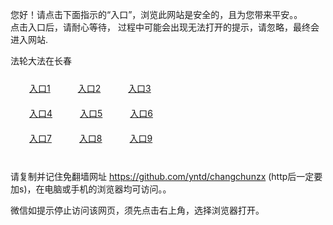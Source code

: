 您好！请点击下面指示的“入口”，浏览此网站是安全的，且为您带来平安。。 <br/>
点击入口后，请耐心等待， 过程中可能会出现无法打开的提示，请忽略，最终会进入网站. </br>

法轮大法在长春<br/>
<div style="padding:10px"><a style="margin:20px" target="_blank" href="https://dqihcic9dms9b.cloudfront.net/2Qpsp?qzblbvkw" id="ccLink1" rel="nofollow">入口1</a> <a target="_blank" style="margin:20px" href="https://d7wdyj0351mls.cloudfront.net/2Qpsp?zwmybb" id="ccLink2" rel="nofollow">入口2</a> <a style="margin:20px" target="_blank" href="https://d2qz9vf0kn2110.cloudfront.net/2Qpsp?nvarkwf" id="ccLink3" rel="nofollow">入口3</a></div>

<div style="padding:10px" ><a style="margin:20px" target="_blank" href="https://dqihcic9dms9b.cloudfront.net/2Qpsp?qzblbvkw" id="ccLink4" rel="nofollow">入口4</a> <a style="margin:20px" href="https://d7wdyj0351mls.cloudfront.net/2Qpsp?zwmybb" target="_blank" id="ccLink5" rel="nofollow">入口5</a> <a style="margin:20px" href="https://d2qz9vf0kn2110.cloudfront.net/2Qpsp?nvarkwf" target="_blank" id="ccLink6" rel="nofollow">入口6</a></div>

<div style="padding:10px"><a style="margin:20px" target="_blank" href="https://dqihcic9dms9b.cloudfront.net/2Qpsp?qzblbvkw" id="ccLink7" rel="nofollow">入口7</a> <a style="margin:20px" href="https://d7wdyj0351mls.cloudfront.net/2Qpsp?zwmybb" target="_blank" id="ccLink8" rel="nofollow">入口8</a> <a style="margin:20px" target="_blank" href="https://d2qz9vf0kn2110.cloudfront.net/2Qpsp?nvarkwf" id="ccLink9" rel="nofollow">入口9</a></div>

<br/>



请复制并记住免翻墙网址 https://github.com/yntd/changchunzx (http后一定要加s)，在电脑或手机的浏览器均可访问。。<br/>

微信如提示停止访问该网页，须先点击右上角，选择浏览器打开。
